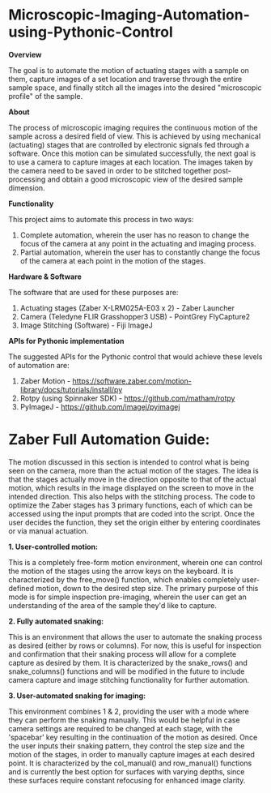 # Microscopic-Imaging-Automation-using-Pythonic-Control

**Overview**

The goal is to automate the motion of actuating stages with a sample on them, capture images of a set location and traverse through the entire sample space, and finally stitch all the images into the desired "microscopic profile" of the sample.

**About**

The process of microscopic imaging requires the continuous motion of the sample across a desired field of view. This is achieved by using mechanical (actuating) stages that are controlled by electronic signals fed through a software. Once this motion can be simulated successfully, the next goal is to use a camera to capture images at each location. The images taken by the camera need to be saved in order to be stitched together post-processing and obtain a good microscopic view of the desired sample dimension.

**Functionality**

This project aims to automate this process in two ways:
1. Complete automation, wherein the user has no reason to change the focus of the camera at any point in the actuating and imaging process.
2. Partial automation, wherein the user has to constantly change the focus of the camera at each point in the motion of the stages.

**Hardware & Software**

The software that are used for these purposes are:
1. Actuating stages (Zaber X-LRM025A-E03 x 2) - Zaber Launcher
2. Camera (Teledyne FLIR Grasshopper3 USB) - PointGrey FlyCapture2
3. Image Stitching (Software) - Fiji ImageJ

**APIs for Pythonic implementation**

The suggested APIs for the Pythonic control that would achieve these levels of automation are:
1. Zaber Motion - https://software.zaber.com/motion-library/docs/tutorials/install/py
2. Rotpy (using Spinnaker SDK) - https://github.com/matham/rotpy
3. PyImageJ - https://github.com/imagej/pyimagej

# Zaber Full Automation Guide:

The motion discussed in this section is intended to control what is being seen on the camera, more than the actual motion of the stages. The idea is that the stages actually move in the direction opposite to that of the actual motion, which results in the image displayed on the screen to move in the intended direction. This also helps with the stitching process.
The code to optimize the Zaber stages has 3 primary functions, each of which can be accessed using the input prompts that are coded into the script. Once the user decides the function, they set the origin either by entering coordinates or via manual actuation.

**1. User-controlled motion:**

This is a completely free-form motion environment, wherein one can control the motion of the stages using the arrow keys on the keyboard. It is characterized by the free_move() function, which enables completely user-defined motion, down to the desired step size. The primary purpose of this mode is for simple inspection pre-imaging, wherein the user can get an understanding of the area of the sample they'd like to capture.

**2. Fully automated snaking:**

This is an environment that allows the user to automate the snaking process as desired (either by rows or columns). For now, this is useful for inspection and confirmation that their snaking process will allow for a complete capture as desired by them. It is characterized by the snake_rows() and snake_columns() functions and will be modified in the future to include camera capture and image stitching functionality for further automation.

**3. User-automated snaking for imaging:**

This environment combines 1 & 2, providing the user with a mode where they can perform the snaking manually. This would be helpful in case camera settings are required to be changed at each stage, with the 'spacebar' key resulting in the continuation of the motion as desired. Once the user inputs their snaking pattern, they control the step size and the motion of the stages, in order to manually capture images at each desired point. It is characterized by the col_manual() and row_manual() functions and is currently the best option for surfaces with varying depths, since these surfaces require constant refocusing for enhanced image clarity.

